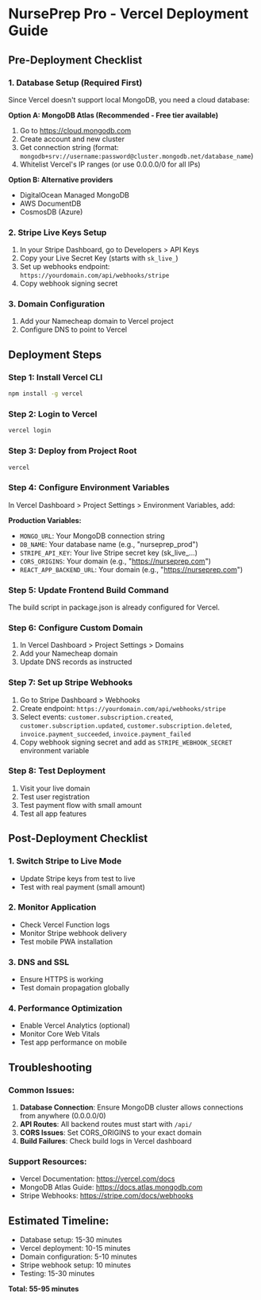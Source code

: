 # NursePrep Pro - Vercel Deployment Guide

## Pre-Deployment Checklist

### 1. Database Setup (Required First)
Since Vercel doesn't support local MongoDB, you need a cloud database:

**Option A: MongoDB Atlas (Recommended - Free tier available)**
1. Go to https://cloud.mongodb.com
2. Create account and new cluster
3. Get connection string (format: `mongodb+srv://username:password@cluster.mongodb.net/database_name`)
4. Whitelist Vercel's IP ranges (or use 0.0.0.0/0 for all IPs)

**Option B: Alternative providers**
- DigitalOcean Managed MongoDB
- AWS DocumentDB
- CosmosDB (Azure)

### 2. Stripe Live Keys Setup
1. In your Stripe Dashboard, go to Developers > API Keys
2. Copy your Live Secret Key (starts with `sk_live_`)
3. Set up webhooks endpoint: `https://yourdomain.com/api/webhooks/stripe`
4. Copy webhook signing secret

### 3. Domain Configuration
1. Add your Namecheap domain to Vercel project
2. Configure DNS to point to Vercel

## Deployment Steps

### Step 1: Install Vercel CLI
```bash
npm install -g vercel
```

### Step 2: Login to Vercel
```bash
vercel login
```

### Step 3: Deploy from Project Root
```bash
vercel
```

### Step 4: Configure Environment Variables
In Vercel Dashboard > Project Settings > Environment Variables, add:

**Production Variables:**
- `MONGO_URL`: Your MongoDB connection string
- `DB_NAME`: Your database name (e.g., "nurseprep_prod")
- `STRIPE_API_KEY`: Your live Stripe secret key (sk_live_...)
- `CORS_ORIGINS`: Your domain (e.g., "https://nurseprep.com")
- `REACT_APP_BACKEND_URL`: Your domain (e.g., "https://nurseprep.com")

### Step 5: Update Frontend Build Command
The build script in package.json is already configured for Vercel.

### Step 6: Configure Custom Domain
1. In Vercel Dashboard > Project Settings > Domains
2. Add your Namecheap domain
3. Update DNS records as instructed

### Step 7: Set up Stripe Webhooks
1. Go to Stripe Dashboard > Webhooks
2. Create endpoint: `https://yourdomain.com/api/webhooks/stripe`
3. Select events: `customer.subscription.created`, `customer.subscription.updated`, `customer.subscription.deleted`, `invoice.payment_succeeded`, `invoice.payment_failed`
4. Copy webhook signing secret and add as `STRIPE_WEBHOOK_SECRET` environment variable

### Step 8: Test Deployment
1. Visit your live domain
2. Test user registration
3. Test payment flow with small amount
4. Test all app features

## Post-Deployment Checklist

### 1. Switch Stripe to Live Mode
- Update Stripe keys from test to live
- Test with real payment (small amount)

### 2. Monitor Application
- Check Vercel Function logs
- Monitor Stripe webhook delivery
- Test mobile PWA installation

### 3. DNS and SSL
- Ensure HTTPS is working
- Test domain propagation globally

### 4. Performance Optimization
- Enable Vercel Analytics (optional)
- Monitor Core Web Vitals
- Test app performance on mobile

## Troubleshooting

### Common Issues:
1. **Database Connection**: Ensure MongoDB cluster allows connections from anywhere (0.0.0.0/0)
2. **API Routes**: All backend routes must start with `/api/`
3. **CORS Issues**: Set CORS_ORIGINS to your exact domain
4. **Build Failures**: Check build logs in Vercel dashboard

### Support Resources:
- Vercel Documentation: https://vercel.com/docs
- MongoDB Atlas Guide: https://docs.atlas.mongodb.com
- Stripe Webhooks: https://stripe.com/docs/webhooks

## Estimated Timeline:
- Database setup: 15-30 minutes
- Vercel deployment: 10-15 minutes  
- Domain configuration: 5-10 minutes
- Stripe webhook setup: 10 minutes
- Testing: 15-30 minutes

**Total: 55-95 minutes**